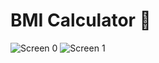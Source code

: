 # BMI Calculator 💪

![Screen 0](https://i.imgur.com/Gp3wYgs.png)
![Screen 1](https://i.imgur.com/hz4QIUK.png)